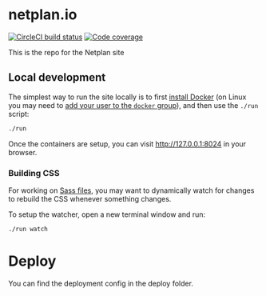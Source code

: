 # netplan.io
[![CircleCI build status](https://circleci.com/gh/canonical-web-and-design/netplan.io.svg?style=shield)](https://circleci.com/gh/canonical-web-and-design/netplan.io) [![Code coverage](https://codecov.io/gh/canonical-web-and-design/netplan.io/branch/master/graph/badge.svg)](https://codecov.io/gh/canonical-web-and-design/netplan.io)

This is the repo for the Netplan site

## Local development

The simplest way to run the site locally is to first [install Docker](https://docs.docker.com/engine/installation/) (on Linux you may need to [add your user to the `docker` group](https://docs.docker.com/engine/installation/linux/linux-postinstall/)), and then use the `./run` script:

``` bash
./run
```

Once the containers are setup, you can visit <http://127.0.0.1:8024> in your browser.

### Building CSS

For working on [Sass files](sass), you may want to dynamically watch for changes to rebuild the CSS whenever something changes.

To setup the watcher, open a new terminal window and run:

``` bash
./run watch
```

# Deploy
You can find the deployment config in the deploy folder.

